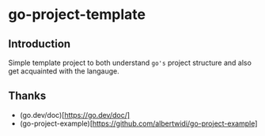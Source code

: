 # go-project-template
## Introduction
Simple template project to both understand `go's` project structure and
also get acquainted with the langauge.

## Thanks

- (go.dev/doc)[https://go.dev/doc/]
- (go-project-example)[https://github.com/albertwidi/go-project-example]
